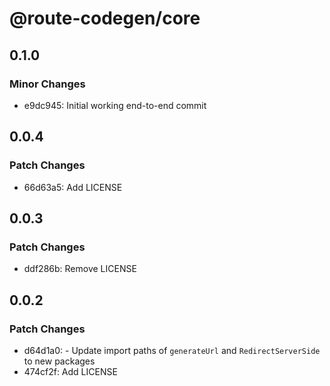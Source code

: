 # @route-codegen/core

## 0.1.0

### Minor Changes

- e9dc945: Initial working end-to-end commit

## 0.0.4

### Patch Changes

- 66d63a5: Add LICENSE

## 0.0.3

### Patch Changes

- ddf286b: Remove LICENSE

## 0.0.2

### Patch Changes

- d64d1a0: - Update import paths of `generateUrl` and `RedirectServerSide` to new packages
- 474cf2f: Add LICENSE
